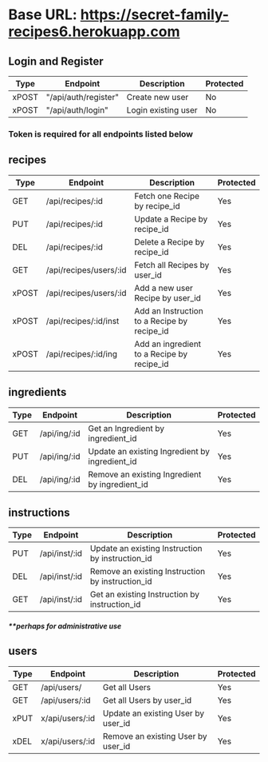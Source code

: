 # Base URL: https://secret-family-recipes6.herokuapp.com

## Login and Register

| Type  | Endpoint             | Description         | Protected |
| ----- | -------------------- | ------------------- | --------- |
| xPOST | "/api/auth/register" | Create new user     | No        |
| xPOST | "/api/auth/login"    | Login existing user | No        |

### Token is required for all endpoints listed below

## recipes

| Type  | Endpoint               | Description                                 | Protected |
| ----- | ---------------------- | ------------------------------------------- | --------- |
| GET   | /api/recipes/:id       | Fetch one Recipe by recipe_id               | Yes       |
| PUT   | /api/recipes/:id       | Update a Recipe by recipe_id                | Yes       |
| DEL   | /api/recipes/:id       | Delete a Recipe by recipe_id                | Yes       |
| GET   | /api/recipes/users/:id | Fetch all Recipes by user_id                | Yes       |
| xPOST | /api/recipes/users/:id | Add a new user Recipe by user_id            | Yes       |
| xPOST | /api/recipes/:id/inst  | Add an Instruction to a Recipe by recipe_id | Yes       |
| xPOST | /api/recipes/:id/ing   | Add an ingredient to a Recipe by recipe_id  | Yes       |

## ingredients

| Type | Endpoint     | Description                                    | Protected |
| ---- | ------------ | ---------------------------------------------- | --------- |
| GET  | /api/ing/:id | Get an Ingredient by ingredient_id             | Yes       |
| PUT  | /api/ing/:id | Update an existing Ingredient by ingredient_id | Yes       |
| DEL  | /api/ing/:id | Remove an existing Ingredient by ingredient_id | Yes       |

## instructions

| Type | Endpoint      | Description                                      | Protected |
| ---- | ------------- | ------------------------------------------------ | --------- |
| PUT  | /api/inst/:id | Update an existing Instruction by instruction_id | Yes       |
| DEL  | /api/inst/:id | Remove an existing Instruction by instruction_id | Yes       |
| GET  | /api/inst/:id | Get an existing Instruction by instruction_id    | Yes       |

##### \*\*perhaps for administrative use

## users

| Type | Endpoint        | Description                        | Protected |
| ---- | --------------- | ---------------------------------- | --------- |
| GET  | /api/users/     | Get all Users                      | Yes       |
| GET  | /api/users/:id  | Get all Users by user_id           | Yes       |
| xPUT | x/api/users/:id | Update an existing User by user_id | Yes       |
| xDEL | x/api/users/:id | Remove an existing User by user_id | Yes       |
